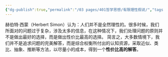 ```yaml
---
{"dg-publish":true,"permalink":"/03 pages/401哲学思想/有限理性假说/","tags":["哲学"],"created":"2024-11-30T20:56:08.538+08:00","updated":"2025-03-02T20:45:06.073+08:00"}
---
```


赫伯特·西蒙（Herbert Simon）认为：人们并不是全然理性的。很多时候，我们所面对的问题过于复杂，涉及太多的信息，在这种情况下，我们处理问题的原则并不是做出最好的选择，而是做出性价比最高的选择。
简言之，大多数情境下，我们并不是追求问题的完美解答，而是综合权衡所付出的认知资源，采取近似、类比、抽象、推断等方法，以尽量小的成本，得到一个**性价比高的解答**。
